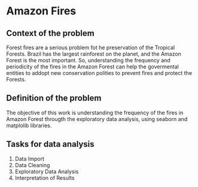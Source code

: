 # Amazon Fires

## Context of the problem
Forest fires are a serious problem fot he preservation of the Tropical Forests. Brazil has the largest rainforest on the planet, and the Amazon Forest is the most important. So, understanding the frequency and periodicity of the fires in the Amazon Forest can help the govermental entities to addopt new conservation polities to prevent fires and protect the Forests.

## Definition of the problem
The objective of this work is understanding the frequency of the fires in Amazon Forest througth the exploratory data analysis, using seaborn and matplolib libraries.

## Tasks for data analysis
1. Data Import
2. Data Cleaning
3. Exploratory Data Analysis
4. Interpretation of Results

